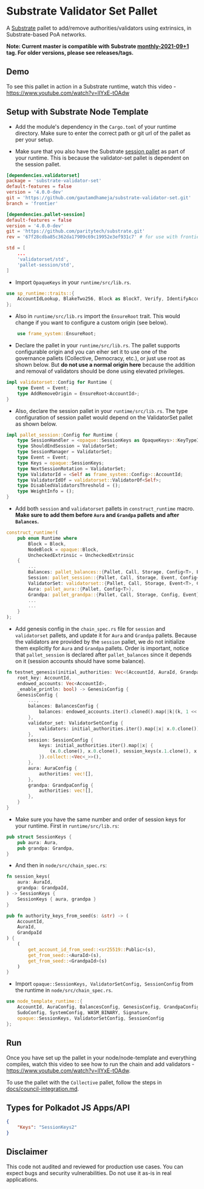 # Substrate Validator Set Pallet

A [Substrate](https://github.com/paritytech/substrate/) pallet to add/remove authorities/validators
using extrinsics, in Substrate-based PoA networks.

**Note: Current master is compatible with Substrate
[monthly-2021-09+1](https://github.com/paritytech/substrate/releases/tag/monthly-2021-09+1) tag. For
older versions, please see releases/tags.**

## Demo

To see this pallet in action in a Substrate runtime, watch this video -
https://www.youtube.com/watch?v=lIYxE-tOAdw

## Setup with Substrate Node Template

-   Add the module's dependency in the `Cargo.toml` of your runtime directory. Make sure to enter
    the correct path or git url of the pallet as per your setup.

-   Make sure that you also have the Substrate
    [session pallet](https://github.com/paritytech/substrate/tree/master/frame/session) as part of
    your runtime. This is because the validator-set pallet is dependent on the session pallet.

```toml
[dependencies.validatorset]
package = 'substrate-validator-set'
default-features = false
version = '4.0.0-dev'
git = 'https://github.com/gautamdhameja/substrate-validator-set.git'
branch = 'frontier'

[dependencies.pallet-session]
default-features = false
version = '4.0.0-dev'
git = 'https://github.com/paritytech/substrate.git'
rev = '67f28cdba85c362da17909c69c19952e3ef931c7' # for use with frontier rev = '0b962f218f0cdd796dadfe26c3f09e68f7861b26'
```

```toml
std = [
	...
	'validatorset/std',
	'pallet-session/std',
]
```

-   Import `OpaqueKeys` in your `runtime/src/lib.rs`.

```rust
use sp_runtime::traits::{
	AccountIdLookup, BlakeTwo256, Block as BlockT, Verify, IdentifyAccount, NumberFor, OpaqueKeys
};
```

-   Also in `runtime/src/lib.rs` import the `EnsureRoot` trait. This would change if you want to
    configure a custom origin (see below).

```rust
	use frame_system::EnsureRoot;
```

-   Declare the pallet in your `runtime/src/lib.rs`. The pallet supports configurable origin and you
    can eiher set it to use one of the governance pallets (Collective, Democracy, etc.), or just use
    root as shown below. But **do not use a normal origin here** because the addition and removal of
    validators should be done using elevated privileges.

```rust
impl validatorset::Config for Runtime {
	type Event = Event;
	type AddRemoveOrigin = EnsureRoot<AccountId>;
}
```

-   Also, declare the session pallet in your `runtime/src/lib.rs`. The type configuration of session
    pallet would depend on the ValidatorSet pallet as shown below.

```rust
impl pallet_session::Config for Runtime {
	type SessionHandler = <opaque::SessionKeys as OpaqueKeys>::KeyTypeIdProviders;
	type ShouldEndSession = ValidatorSet;
	type SessionManager = ValidatorSet;
	type Event = Event;
	type Keys = opaque::SessionKeys;
	type NextSessionRotation = ValidatorSet;
	type ValidatorId = <Self as frame_system::Config>::AccountId;
	type ValidatorIdOf = validatorset::ValidatorOf<Self>;
	type DisabledValidatorsThreshold = ();
	type WeightInfo = ();
}
```

-   Add both `session` and `validatorset` pallets in `construct_runtime` macro. **Make sure to add
    them before `Aura` and `Grandpa` pallets and after `Balances`.**

```rust
construct_runtime!(
	pub enum Runtime where
		Block = Block,
		NodeBlock = opaque::Block,
		UncheckedExtrinsic = UncheckedExtrinsic
	{
		...
		Balances: pallet_balances::{Pallet, Call, Storage, Config<T>, Event<T>},
		Session: pallet_session::{Pallet, Call, Storage, Event, Config<T>},
		ValidatorSet: validatorset::{Pallet, Call, Storage, Event<T>, Config<T>},
		Aura: pallet_aura::{Pallet, Config<T>},
		Grandpa: pallet_grandpa::{Pallet, Call, Storage, Config, Event},
		...
		...
	}
);
```

-   Add genesis config in the `chain_spec.rs` file for `session` and `validatorset` pallets, and
    update it for `Aura` and `Grandpa` pallets. Because the validators are provided by the `session`
    pallet, we do not initialize them explicitly for `Aura` and `Grandpa` pallets. Order is
    important, notice that `pallet_session` is declared after `pallet_balances` since it depends on
    it (session accounts should have some balance).

```rust
fn testnet_genesis(initial_authorities: Vec<(AccountId, AuraId, GrandpaId)>,
	root_key: AccountId,
	endowed_accounts: Vec<AccountId>,
	_enable_println: bool) -> GenesisConfig {
	GenesisConfig {
		...,
		balances: BalancesConfig {
			balances: endowed_accounts.iter().cloned().map(|k|(k, 1 << 60)).collect(),
		},
		validator_set: ValidatorSetConfig {
			validators: initial_authorities.iter().map(|x| x.0.clone()).collect::<Vec<_>>(),
		},
		session: SessionConfig {
			keys: initial_authorities.iter().map(|x| {
				(x.0.clone(), x.0.clone(), session_keys(x.1.clone(), x.2.clone()))
			}).collect::<Vec<_>>(),
		},
		aura: AuraConfig {
			authorities: vec![],
		},
		grandpa: GrandpaConfig {
			authorities: vec![],
		},
	}
}
```

-   Make sure you have the same number and order of session keys for your runtime. First in
    `runtime/src/lib.rs`:

```rust
pub struct SessionKeys {
	pub aura: Aura,
	pub grandpa: Grandpa,
}
```

-   And then in `node/src/chain_spec.rs`:

```rust
fn session_keys(
	aura: AuraId,
	grandpa: GrandpaId,
) -> SessionKeys {
	SessionKeys { aura, grandpa }
}

pub fn authority_keys_from_seed(s: &str) -> (
	AccountId,
	AuraId,
	GrandpaId
) {
	(
		get_account_id_from_seed::<sr25519::Public>(s),
		get_from_seed::<AuraId>(s),
		get_from_seed::<GrandpaId>(s)
	)
}
```

-   Import `opaque::SessionKeys, ValidatorSetConfig, SessionConfig` from the runtime in
    `node/src/chain_spec.rs`.

```rust
use node_template_runtime::{
	AccountId, AuraConfig, BalancesConfig, GenesisConfig, GrandpaConfig,
	SudoConfig, SystemConfig, WASM_BINARY, Signature,
	opaque::SessionKeys, ValidatorSetConfig, SessionConfig
};
```

## Run

Once you have set up the pallet in your node/node-template and everything compiles, watch this video
to see how to run the chain and add validators - https://www.youtube.com/watch?v=lIYxE-tOAdw.

To use the pallet with the `Collective` pallet, follow the steps in
[docs/council-integration.md](./docs/council-integration.md).

## Types for Polkadot JS Apps/API

```json
{
	"Keys": "SessionKeys2"
}
```

## Disclaimer

This code not audited and reviewed for production use cases. You can expect bugs and security
vulnerabilities. Do not use it as-is in real applications.
